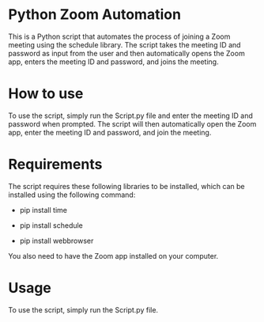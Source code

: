 # Python Zoom Automation

This is a Python script that automates the process of joining a Zoom meeting using the schedule library. The script takes the meeting ID and password as input from the user and then automatically opens the Zoom app, enters the meeting ID and password, and joins the meeting.


# How to use

To use the script, simply run the Script.py file and enter the meeting ID and password when prompted. The script will then automatically open the Zoom app, enter the meeting ID and password, and join the meeting. 


# Requirements

The script requires these following libraries to be installed, which can be installed using the following command: 
- pip install time

- pip install schedule

- pip install webbrowser

You also need to have the Zoom app installed on your computer.


# Usage

To use the script, simply run the Script.py file.
